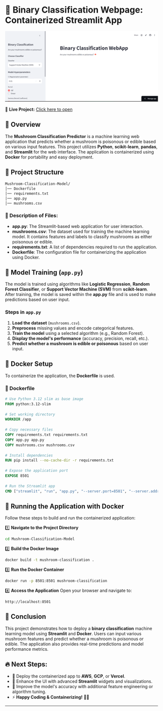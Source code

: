 
# 🍄 Binary Classification Webpage: Containerized Streamlit App

![ Binary Classification Webpage](https://github.com/JANHVI-18/Binary-Classification-Webpage/blob/main/Binary-Classification-webpage.png)  

🔗 **Live Project:** [Click here to open](https://binary-classification-webpage-6zgoztdy9mrfcyqdyupqqu.streamlit.app/)  

## 📌 Overview
The **Mushroom Classification Predictor** is a machine learning web application that predicts whether a mushroom is poisonous or edible based on various input features. This project utilizes **Python**, **scikit-learn**, **pandas**, and **Streamlit** for the web interface. The application is containerized using **Docker** for portability and easy deployment.

## 📂 Project Structure

```plaintext
Mushroom-Classification-Model/
│── Dockerfile
│── requirements.txt
│── app.py
│── mushrooms.csv
```

### 📜 Description of Files:
- **app.py**: The Streamlit-based web application for user interaction.
- **mushrooms.csv**: The dataset used for training the machine learning model. It contains features and labels to classify mushrooms as either poisonous or edible.
- **requirements.txt**: A list of dependencies required to run the application.
- **Dockerfile**: The configuration file for containerizing the application using Docker.

## 🤖 Model Training (`app.py`)
The model is trained using algorithms like **Logistic Regression**, **Random Forest Classifier**, or **Support Vector Machine (SVM)** from **scikit-learn**. After training, the model is saved within the **app.py** file and is used to make predictions based on user input.

### Steps in `app.py`
1. **Load the dataset** (`mushrooms.csv`).
2. **Preprocess** missing values and encode categorical features.
3. **Train the model** using a selected algorithm (e.g., Random Forest).
4. **Display the model's performance** (accuracy, precision, recall, etc.).
5. **Predict whether a mushroom is edible or poisonous** based on user input.

## 🐳 Docker Setup
To containerize the application, the **Dockerfile** is used.

### 📄 Dockerfile

```dockerfile
# Use Python 3.12 slim as base image
FROM python:3.12-slim

# Set working directory
WORKDIR /app

# Copy necessary files
COPY requirements.txt requirements.txt
COPY app.py app.py
COPY mushrooms.csv mushrooms.csv

# Install dependencies
RUN pip install --no-cache-dir -r requirements.txt

# Expose the application port
EXPOSE 8501

# Run the Streamlit app
CMD ["streamlit", "run", "app.py", "--server.port=8501", "--server.address=0.0.0.0"]
```

## 🚀 Running the Application with Docker
Follow these steps to build and run the containerized application:

1️⃣ **Navigate to the Project Directory**

```bash
cd Mushroom-Classification-Model
```

2️⃣ **Build the Docker Image**

```bash
docker build -t mushroom-classification .
```

3️⃣ **Run the Docker Container**

```bash
docker run -p 8501:8501 mushroom-classification
```

4️⃣ **Access the Application**
Open your browser and navigate to:

```plaintext
http://localhost:8501
```

## 🎯 Conclusion
This project demonstrates how to deploy a **binary classification** machine learning model using **Streamlit** and **Docker**. Users can input various mushroom features and predict whether a mushroom is poisonous or edible. The application also provides real-time predictions and model performance metrics.

## 🔥 Next Steps:
- 🚀 Deploy the containerized app to **AWS**, **GCP**, or **Vercel**.
- 🎨 Enhance the UI with advanced **Streamlit** widgets and visualizations.
- 🧠 Improve the model's accuracy with additional feature engineering or algorithm tuning.
- ⚡ **Happy Coding & Containerizing!** 🐳🚀

---

